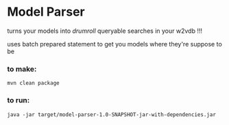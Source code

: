 #  Model Parser
turns your models into *drumroll* queryable searches in your w2vdb !!!

uses batch prepared statement to get you models where they're suppose to be

### to make:
```
mvn clean package
```
### to run:
```
java -jar target/model-parser-1.0-SNAPSHOT-jar-with-dependencies.jar
```